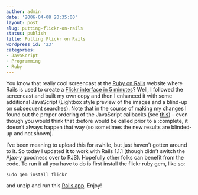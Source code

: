 ```yaml
---
author: admin
date: '2006-04-08 20:35:00'
layout: post
slug: putting-flickr-on-rails
status: publish
title: Putting Flickr on Rails
wordpress_id: '23'
categories:
- JavaScript
- Programming
- Ruby
---
```


You know that really cool screencast at the [Ruby on
Rails](http://www.rubyonrails.com) website where Rails is used to create
a [Flickr interface in 5
minutes](http://media.rubyonrails.org/video/flickr-rails-ajax.mov)?
Well, I followed the screencast and built my own copy and then I
enhanced it with some additional JavaScript (Lightbox style preview of
the images and a blind-up on subsequent searches). Note that in the
course of making my changes I found out the proper ordering of the
JavaScript callbacks (see
[this](http://api.rubyonrails.com/classes/ActionView/Helpers/PrototypeHelper.html#M000412))
– even though you would think that :before would be called prior to a
:complete, it doesn’t always happen that way (so sometimes the new
results are blinded-up and not shown).

I’ve been meaning to upload this for awhile, but just haven’t gotten
around to it. So today I updated it to work with Rails 1.1.1 (though
didn’t switch the Ajax-y goodness over to RJS). Hopefully other folks
can benefit from the code. To run it all you have to do is first install
the flickr ruby gem, like so:

    sudo gem install flickr

and unzip and run this [Rails
app](http://seanmountcastle.com/wp-content/uploads/2007/02/flickr.zip).
Enjoy!
